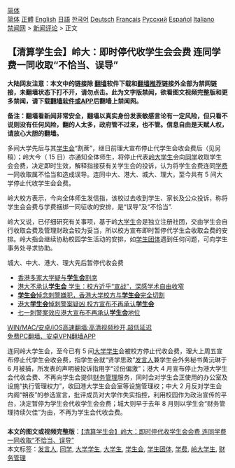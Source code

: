  <!-- 面包屑导航 --> <div class="breadcrumb"><!-- GTranslate: https://gtranslate.io/ -->  <div class="switcher notranslate">  <div class="selected">  <a href="#" onclick="return false;"> 简体</a>  </div>  <div class="option">  <a href="https://www.bannedbook.org" onclick="doGTranslate('zh-CN|zh-CN');jQuery('div.switcher div.selected a').html(jQuery(this).html());return false;" title="简体中文" class="nturl selected"> 简体</a>  <a href="https://www.bannedbook.org/zh-tw/" onclick="doGTranslate('zh-CN|zh-TW');jQuery('div.switcher div.selected a').html(jQuery(this).html());return false;" title="繁體中文" class="nturl"> 正體</a>  <a href="https://www.bannedbook.org/en/" onclick="doGTranslate('zh-CN|en');jQuery('div.switcher div.selected a').html(jQuery(this).html());return false;" title="English" class="nturl"> English</a>  <a href="https://www.bannedbook.org/ja/" onclick="doGTranslate('zh-CN|ja');jQuery('div.switcher div.selected a').html(jQuery(this).html());return false;" title="日本語" class="nturl"> 日語</a>  <a href="https://www.bannedbook.org/ko/" onclick="doGTranslate('zh-CN|ko');jQuery('div.switcher div.selected a').html(jQuery(this).html());return false;" title="한국어" class="nturl"> 한국어</a>  <a href="https://www.bannedbook.org/de/" onclick="doGTranslate('zh-CN|de');jQuery('div.switcher div.selected a').html(jQuery(this).html());return false;" title="Deutsch" class="nturl"> Deutsch</a>  <a href="https://www.bannedbook.org/fr/" onclick="doGTranslate('zh-CN|fr');jQuery('div.switcher div.selected a').html(jQuery(this).html());return false;" title="Français" class="nturl"> Français</a>  <a href="https://www.bannedbook.org/ru/" onclick="doGTranslate('zh-CN|ru');jQuery('div.switcher div.selected a').html(jQuery(this).html());return false;" title="Русский" class="nturl"> Русский</a>  <a href="https://www.bannedbook.org/es/" onclick="doGTranslate('zh-CN|es');jQuery('div.switcher div.selected a').html(jQuery(this).html());return false;" title="Español" class="nturl"> Español</a>  <a href="https://www.bannedbook.org/it/" onclick="doGTranslate('zh-CN|it');jQuery('div.switcher div.selected a').html(jQuery(this).html());return false;" title="Italiano" class="nturl"> Italiano</a>  </div>  </div>      <div class='breadcrumb-sub'><!-- Breadcrumb NavXT 6.3.0 --> <a href="https://www.bannedbook.org/" class="home">禁闻网</a> &gt; <a href="https://www.bannedbook.org/bnews/comments/" class="category">新闻评论</a> &gt; 正文</div></div><h2>【清算学生会】岭大：即时停代收学生会会费 连同学费一同收取“不恰当、误导”</h2> <p class="notice"><b>大陆网友注意：本文中的链接除 <a href="https://github.com/bannedbook/fanqiang" >翻墙</a>软件下载和<a href="https://github.com/killgcd/justmysocks/blob/master/README.md">翻墙推荐</a>链接外全部为禁网链接，未翻墙状态下打不开，请勿点击。此为文字版禁闻，欲看图文视频完整版和更多禁闻，请下载<a href="https://github.com/bannedbook/fanqiang">翻墙软件或APP</a>后翻墙上禁闻网。</p><p>备注：翻墙看新闻非常安全，翻墙以真实身份发表敏感言论有一定风险，但只看不说则没有任何风险，翻的人太多，政府管不过来，也不管。信息自由是天赋人权，请放心大胆的翻墙。</b></p>  <div class="entry">  <p>多间大学先后与其<a href="https://www.bannedbook.org/bnews/tag/%E5%AD%A6%E7%94%9F%E4%BC%9A/" class="st_tag internal_tag" rel="tag" title="标签 学生会 下的日志">学生会</a>“割蓆”，继日前理大宣布停止代学生会收会费后（见另稿）；岭大今（ 15 日）亦通知全体师生，将停止代表<a href="https://www.bannedbook.org/bnews/tag/%E5%B2%AD%E5%A4%A7%E5%AD%A6%E7%94%9F/" class="st_tag internal_tag" rel="tag" title="标签 岭大学生 下的日志">岭大学生</a>会向<a href="https://www.bannedbook.org/bnews/tag/%e5%90%8c%e5%ad%a6/" class="st_tag internal_tag" rel="tag" title="标签 同学 下的日志">同学</a>收取学生会会费，决定即时生效，解释指接获有关学生会的投诉，认为将学生会费连同<a href="https://www.bannedbook.org/bnews/tag/%E5%AD%A6%E8%B4%B9/" class="st_tag internal_tag" rel="tag" title="标签 学费 下的日志">学费</a>一同收取属不恰当和造成误导。连同中大、港大、城大、理大，至今共有 5 间大学停止代收学生会会费。</p> <p>岭大校方表示，今向全体师生发信指，该校过去收到学生、家长及公众投诉，称将学生会会费与学费捆绑一同征收的安排，是“误导”及“不恰当”.</p>  <p>岭大又说，已仔细研究有关事项，基于岭<a href="https://www.bannedbook.org/bnews/tag/%e5%a4%a7%e5%ad%a6%e7%94%9f/" class="st_tag internal_tag" rel="tag" title="标签 大学生 下的日志">大学生</a>会是独立注册社团，交由学生会自行收取会费及管理财政会较为妥当，所以校方宣布即时暂停代学生会收取会费的安排。岭大指会继续协助校园学生活动的安排，如<a href="https://www.bannedbook.org/bnews/tag/%E5%AD%A6%E7%94%9F%E5%9B%A2%E4%BD%93/" class="st_tag internal_tag" rel="tag" title="标签 学生团体 下的日志">学生团体</a>遇到任何问题，可向学生事务处寻求协助。</p> <p>城大、中大、港大、理大先后暂停代收会费</p>  <ul class='op-related-articles' title='相关阅读'> <li><a href='https://www.bannedbook.org/bnews/baitai/20210714/1586975.html' target='_blank'>香港多家大学疑与<b>学生会</b>割席</a></li> <li><a href='https://www.bannedbook.org/bnews/comments/20210714/1586467.html' target='_blank'>港大不承认<b>学生会</b> 学生：校方近乎“宣战”，深感学术自由收窄</a></li> <li><a href='https://www.bannedbook.org/bnews/cnnews/hknews/20210713/1586444.html' target='_blank'><b>学生会</b>悼念刺警嫌犯，香港大学校方与<b>学生会</b>完全切割</a></li> <li><a href='https://www.bannedbook.org/bnews/baitai/20210713/1586355.html' target='_blank'>港大<b>学生会</b>悼刺警案疑凶 校方宣布不再承认<b>学生会</b></a></li> <li><a href='https://www.bannedbook.org/bnews/baitai/20210713/1586350.html' target='_blank'>七一刺警案效应港大宣布不再承认<b>学生会</b>地位</a></li> </ul> <p class="texttj"> <a href="https://github.com/bannedbook/fanqiang/wiki/V2ray%E6%9C%BA%E5%9C%BA" target="_blank">WIN/MAC/安卓/iOS高速翻墙:高清视频秒开,超低延迟</a><br/> <a href="https://github.com/bannedbook/fanqiang/wiki/%E7%A6%81%E9%97%BB%E7%BD%91%E5%AE%89%E5%8D%93%E7%BF%BB%E5%A2%99%E6%96%B0%E9%97%BBAPP" target="_blank">免费PC翻墙、安卓VPN翻墙APP</a></p><p>连同岭大学生会，至今已有 5 间<a href="https://www.bannedbook.org/bnews/tag/%E5%A4%A7%E5%AD%A6%E5%AD%A6%E7%94%9F/" class="st_tag internal_tag" rel="tag" title="标签 大学学生 下的日志">大学学生</a>会被校方停止代收会费，理大上周五宣布停止代学生会收会费，指学生会就“贤学思政”<a href="https://www.bannedbook.org/bnews/tag/%E5%8F%91%E8%A8%80%E4%BA%BA/" class="st_tag internal_tag" rel="tag" title="标签 发言人 下的日志">发言人</a>兼学生会外务秘书黄沅琳于 6 月被捕，所发表的声明被投诉指用字“过份偏激”；港大 4 月宣布停止为港大学生会代收会费、不再向学生会提供<a href="https://www.bannedbook.org/bnews/tag/%E8%B4%A2%E5%8A%A1%E7%AE%A1%E7%90%86/" class="st_tag internal_tag" rel="tag" title="标签 财务管理 下的日志">财务管理</a>服务，同时会对学生会正使用的办公室及设施“执行管理权力”，收回港大学生会会室等设施管理权；中大 2 月反对学生会内阁“朔夜”的参选宣言，批评成员对大学作失实指控，利用校园作为政治宣传的平台，决定暂停为学生会代收学生会会费；城大则早于去年 8 月则以学生会“财务管理持续欠佳”为由，不再为学生会代收会费。</p> <a name='sharetosocial'></a>  <div style="margin-bottom:5px;padding-bottom:5px;clear:both"> <div id="archive-pix-1" class="banner-ads"> <!-- AuctionX Display platform tag START --> <div id="26318x728x90x621x_ADSLOT2" clicktrack="%%CLICK_URL_ESC%%"></div> <!-- AuctionX Display platform tag END --> </div> <div id="archive-pix-2" class="banner-ads"> <!-- AuctionX Display platform tag START --> <div id="26315x300x250x621x_ADSLOT2" clicktrack="%%CLICK_URL_ESC%%"></div> <!-- AuctionX Display platform tag END --> </div> </div>    <div id="archive-pix-1" class="banner-ads"> <!-- AuctionX Display platform tag START --> <div id="26318x728x90x621x_ADSLOT3" clicktrack="%%CLICK_URL_ESC%%"></div> <!-- AuctionX Display platform tag END --> </div> <div><b>本文的图文或视频完整版</b>：<a href='https://www.bannedbook.org/bnews/comments/20210715/1587605.html'>【清算学生会】岭大：即时停代收学生会会费 连同学费一同收取“不恰当、误导”</a></div>  </div><!--END ENTRY--> <div class="postfooter"> <div>本文标签：<a href="https://www.bannedbook.org/bnews/tag/%E5%8F%91%E8%A8%80%E4%BA%BA/" rel="tag">发言人</a>, <a href="https://www.bannedbook.org/bnews/tag/%e5%90%8c%e5%ad%a6/" rel="tag">同学</a>, <a href="https://www.bannedbook.org/bnews/tag/%E5%A4%A7%E5%AD%A6%E5%AD%A6%E7%94%9F/" rel="tag">大学学生</a>, <a href="https://www.bannedbook.org/bnews/tag/%e5%a4%a7%e5%ad%a6%e7%94%9f/" rel="tag">大学生</a>, <a href="https://www.bannedbook.org/bnews/tag/%E5%AD%A6%E7%94%9F%E4%BC%9A/" rel="tag">学生会</a>, <a href="https://www.bannedbook.org/bnews/tag/%E5%AD%A6%E7%94%9F%E5%9B%A2%E4%BD%93/" rel="tag">学生团体</a>, <a href="https://www.bannedbook.org/bnews/tag/%E5%AD%A6%E8%B4%B9/" rel="tag">学费</a>, <a href="https://www.bannedbook.org/bnews/tag/%E5%B2%AD%E5%A4%A7%E5%AD%A6%E7%94%9F/" rel="tag">岭大学生</a>, <a href="https://www.bannedbook.org/bnews/tag/%E8%B4%A2%E5%8A%A1%E7%AE%A1%E7%90%86/" rel="tag">财务管理</a></div>  </div><!--END POSTFOOTER--> 